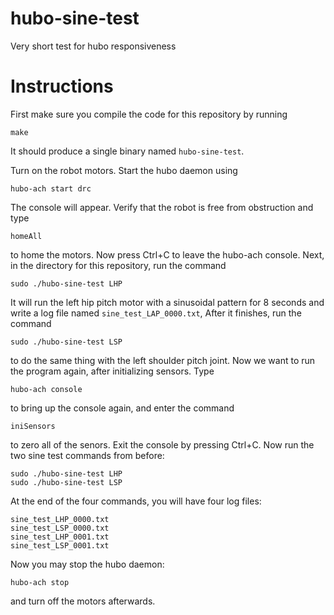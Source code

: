 hubo-sine-test
==============

Very short test for hubo responsiveness

Instructions
============

First make sure you compile the code for this repository by running

    make
    
It should produce a single binary named `hubo-sine-test`.

Turn on the robot motors. Start the hubo daemon using

    hubo-ach start drc
    
The console will appear. Verify that the robot is free from obstruction
and type 

    homeAll 
    
to home the motors. Now press Ctrl+C to leave the hubo-ach console. Next,
in the directory for this repository, run the command 

    sudo ./hubo-sine-test LHP
    
It will run the left hip pitch motor with a sinusoidal pattern for 8 
seconds and write a log file named `sine_test_LAP_0000.txt`, After it
finishes, run the command

    sudo ./hubo-sine-test LSP
    
to do the same thing with the left shoulder pitch joint. Now we want to run 
the program again, after initializing sensors.  Type

    hubo-ach console
    
to bring up the console again, and enter the command

    iniSensors
    
to zero all of the senors.  Exit the console by pressing Ctrl+C. Now run the
two sine test commands from before:

    sudo ./hubo-sine-test LHP
    sudo ./hubo-sine-test LSP
    
At the end of the four commands, you will have four log files: 

    sine_test_LHP_0000.txt
    sine_test_LSP_0000.txt
    sine_test_LHP_0001.txt
    sine_test_LSP_0001.txt

Now you may stop the hubo daemon:

    hubo-ach stop
    
and turn off the motors afterwards.
